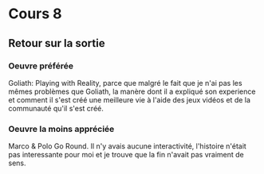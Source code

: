 # Cours 8
## Retour sur la sortie

### Oeuvre préférée
Goliath: Playing with Reality, parce que malgré le fait que je n'ai pas les mêmes problèmes que Goliath, la manère dont il a expliqué son experience et comment il s'est créé une meilleure vie à l'aide des jeux vidéos et de la communauté qu'il s'est créé.


### Oeuvre la moins appréciée
Marco & Polo Go Round. Il n'y avais aucune interactivité, l'histoire n'était pas interessante pour moi et je trouve que la fin n'avait pas vraiment de sens.

